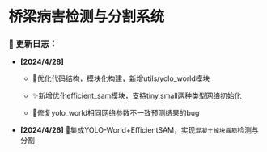 # 桥梁病害检测与分割系统

### :triangular_flag_on_post: 更新日志：

- **[2024/4/28]**

  - :hammer:优化代码结构，模块化构建，新增utils/yolo_world模块

  - :sparkles:新增优化efficient_sam模块，支持tiny,small两种类型网络初始化
  - :bug:修复yolo_world相同网络参数不一致预测结果的bug

- **[2024/4/26]**	:tada:集成YOLO-World+EfficientSAM，实现`混凝土掉块露筋`检测与分割